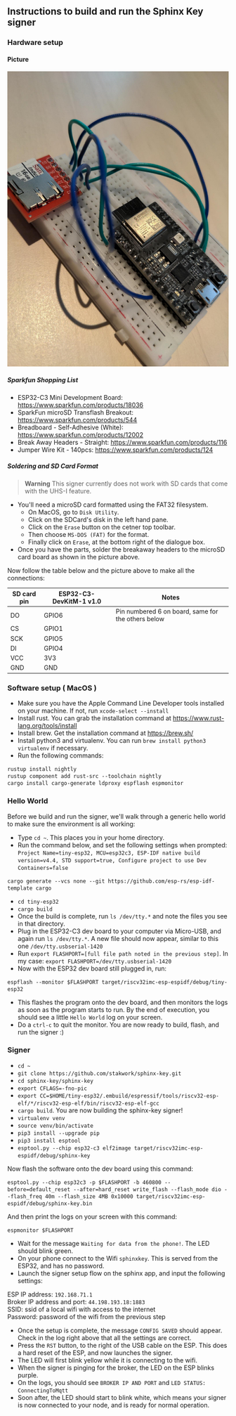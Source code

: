 ## Instructions to build and run the Sphinx Key signer

### Hardware setup

#### Picture

![Spi connections picture](docs/spi_connections.jpeg)

##### Sparkfun Shopping List

- ESP32-C3 Mini Development Board: https://www.sparkfun.com/products/18036
- SparkFun microSD Transflash Breakout: https://www.sparkfun.com/products/544
- Breadboard - Self-Adhesive (White): https://www.sparkfun.com/products/12002
- Break Away Headers - Straight: https://www.sparkfun.com/products/116
- Jumper Wire Kit - 140pcs: https://www.sparkfun.com/products/124

##### Soldering and SD Card Format

> **Warning**
> This signer currently does not work with SD cards that come with the UHS-I feature.

- You'll need a microSD card formatted using the FAT32 filesystem.
  - On MacOS, go to `Disk Utility`.
  - Click on the SDCard's disk in the left hand pane.
  - Click on the `Erase` button on the cetner top toolbar.
  - Then choose `MS-DOS (FAT)` for the format.
  - Finally click on `Erase`, at the bottom right of the dialogue box.
- Once you have the parts, solder the breakaway headers to the microSD card board as shown in the picture above.

Now follow the table below and the picture above to make all the connections:

SD card pin | ESP32-C3-DevKitM-1 v1.0 | Notes
------------|-------------------------|--------------------
 DO         | GPIO6                   | Pin numbered 6 on board, same for the others below
 CS         | GPIO1                   | 
 SCK        | GPIO5                   |
 DI         | GPIO4                   |
 VCC        | 3V3                     |
 GND        | GND                     |

### Software setup ( MacOS )

- Make sure you have the Apple Command Line Developer tools installed on your machine. If not, run `xcode-select --install`
- Install rust. You can grab the installation command at https://www.rust-lang.org/tools/install
- Install brew. Get the installation command at https://brew.sh/
- Install python3 and virtualenv. You can run `brew install python3 virtualenv` if necessary.
- Run the following commands:
```
rustup install nightly
rustup component add rust-src --toolchain nightly
cargo install cargo-generate ldproxy espflash espmonitor
```

### Hello World

Before we build and run the signer, we'll walk through a generic hello world to make sure the environment is all working:

- Type `cd ~`. This places you in your home directory.
- Run the command below, and set the following settings when prompted: `Project Name=tiny-esp32, MCU=esp32c3, ESP-IDF native build version=v4.4, STD support=true, Configure project to use Dev Containers=false`
```
cargo generate --vcs none --git https://github.com/esp-rs/esp-idf-template cargo
```
- `cd tiny-esp32`
- `cargo build`
- Once the build is complete, run `ls /dev/tty.*` and note the files you see in that directory.
- Plug in the ESP32-C3 dev board to your computer via Micro-USB, and again run `ls /dev/tty.*`. A new file should now appear, similar to this one `/dev/tty.usbserial-1420`
- Run `export FLASHPORT=[full file path noted in the previous step]`. In my case: `export FLASHPORT=/dev/tty.usbserial-1420`
- Now with the ESP32 dev board still plugged in, run:
```
espflash --monitor $FLASHPORT target/riscv32imc-esp-espidf/debug/tiny-esp32
```
- This flashes the program onto the dev board, and then monitors the logs as soon as the program starts to run. By the end of execution, you should see a little `Hello World` log on your screen.
- Do a `ctrl-c` to quit the monitor. You are now ready to build, flash, and run the signer :)

### Signer

- `cd ~`
- `git clone https://github.com/stakwork/sphinx-key.git`
- `cd sphinx-key/sphinx-key`
- `export CFLAGS=-fno-pic`
- `export CC=$HOME/tiny-esp32/.embuild/espressif/tools/riscv32-esp-elf/*/riscv32-esp-elf/bin/riscv32-esp-elf-gcc`
- `cargo build`. You are now building the sphinx-key signer!
- `virtualenv venv`
- `source venv/bin/activate`
- `pip3 install --upgrade pip`
- `pip3 install esptool`
- `esptool.py --chip esp32-c3 elf2image target/riscv32imc-esp-espidf/debug/sphinx-key`

Now flash the software onto the dev board using this command:
```
esptool.py --chip esp32c3 -p $FLASHPORT -b 460800 --before=default_reset --after=hard_reset write_flash --flash_mode dio --flash_freq 40m --flash_size 4MB 0x10000 target/riscv32imc-esp-espidf/debug/sphinx-key.bin
```
And then print the logs on your screen with this command:
```
espmonitor $FLASHPORT
```

- Wait for the message `Waiting for data from the phone!`. The LED should blink green.
- On your phone connect to the Wifi `sphinxkey`. This is served from the ESP32, and has no password.
- Launch the signer setup flow on the sphinx app, and input the following settings:

ESP IP address: `192.168.71.1`\
Broker IP address and port: `44.198.193.18:1883`\
SSID: ssid of a local wifi with access to the internet\
Password: password of the wifi from the previous step

- Once the setup is complete, the message `CONFIG SAVED` should appear. Check in the log right above that all the settings are correct.
- Press the `RST` button, to the right of the USB cable on the ESP. This does a hard reset of the ESP, and now launches the signer.
- The LED will first blink yellow while it is connecting to the wifi.
- When the signer is pinging for the broker, the LED on the ESP blinks purple.
- On the logs, you should see `BROKER IP AND PORT` and `LED STATUS: ConnectingToMqtt`
- Soon after, the LED should start to blink white, which means your signer is now connected to your node, and is ready for normal operation.
